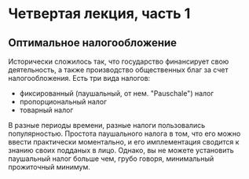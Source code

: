 # Четвертая лекция, часть 1


## Оптимальное налогообложение

Исторически сложилось так, что государство финансирует свою деятельность, а также производство общественных благ за счет налогообложения. Есть три вида налогов:

- фиксированный (паушальный, от нем. "Pauschale") налог
- пропорциональный налог
- товарный налог

В разные периоды времени, разные налоги пользовались популярностью. Простота паушального налога в том, что его можно ввести практически моментально, и его имплементация сводится к знанию своих подданых в лицо. Однако, вы не можете установить паушальный налог больше чем, грубо говоря, минимальный прожиточный минимум.

